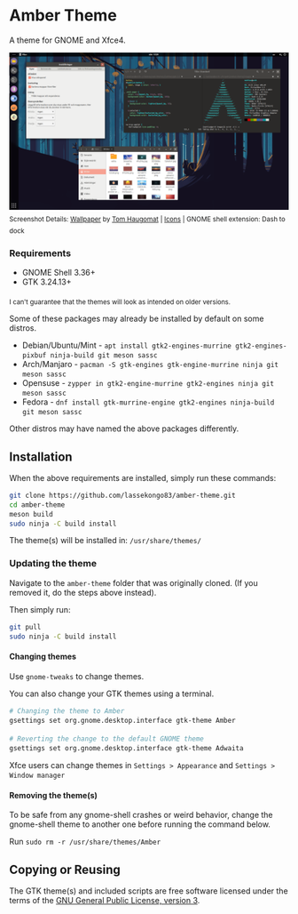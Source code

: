 # Amber Theme
A theme for GNOME and Xfce4.

![Amber theme](amber.png?raw=true)
<sub>Screenshot Details: [Wallpaper](https://i.imgur.com/U8r1J84.png) by [Tom Haugomat](https://www.handsomefrank.com/illustrators/tom-haugomat) | [Icons](https://github.com/numixproject/numix-icon-theme-circle) | GNOME shell extension: Dash to dock</sub>

### Requirements

- GNOME Shell 3.36+
- GTK 3.24.13+

<sub>I can't guarantee that the themes will look as intended on older versions.</sub>

Some of these packages may already be installed by default on some distros.

* Debian/Ubuntu/Mint - `apt install gtk2-engines-murrine gtk2-engines-pixbuf ninja-build git meson sassc`
* Arch/Manjaro - `pacman -S gtk-engines gtk-engine-murrine ninja git meson sassc`
* Opensuse - `zypper in gtk2-engine-murrine gtk2-engines ninja git meson sassc`
* Fedora - `dnf install gtk-murrine-engine gtk2-engines ninja-build git meson sassc`

Other distros may have named the above packages differently.

## Installation

When the above requirements are installed, simply run these commands:
```bash
git clone https://github.com/lassekongo83/amber-theme.git
cd amber-theme
meson build
sudo ninja -C build install
```
The theme(s) will be installed in: `/usr/share/themes/`

### Updating the theme

Navigate to the `amber-theme` folder that was originally cloned. (If you removed it, do the steps above instead).

Then simply run:
```bash
git pull
sudo ninja -C build install
```

#### Changing themes

Use `gnome-tweaks` to change themes.

You can also change your GTK themes using a terminal.
```bash
# Changing the theme to Amber
gsettings set org.gnome.desktop.interface gtk-theme Amber

# Reverting the change to the default GNOME theme
gsettings set org.gnome.desktop.interface gtk-theme Adwaita
```

Xfce users can change themes in `Settings > Appearance` and `Settings > Window manager`

#### Removing the theme(s)

To be safe from any gnome-shell crashes or weird behavior, change the gnome-shell theme to another one before running the command below.

Run `sudo rm -r /usr/share/themes/Amber`

## Copying or Reusing

The GTK theme(s) and included scripts are free software licensed under the terms of the [GNU General Public License, version 3](https://www.gnu.org/licenses/gpl-3.0.txt).
